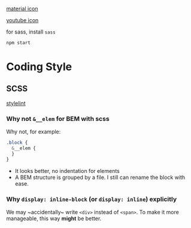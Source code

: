 [material icon](https://material.io/resources/icons/?style=baseline)

[youtube icon](https://www.youtube.com/about/brand-resources/#logos-icons-colors)

for sass, install `sass`

```sh
npm start
```

# Coding Style

## SCSS

[stylelint](https://stylelint.io/)

### Why not `&__elem` for BEM with scss

Why not, for example:

```scss
.block {
  &__elem {
  }
}
```

- It looks better, no indentation for elements
- A BEM structure is grouped by a file. I still can rename the block with ease.

### Why `display: inline-block` (or `display: inline`) explicitly

We may ~accidentally~ write `<div>` instead of `<span>`. To make it more manageable, this way **might** be better.
